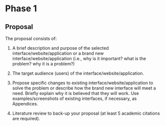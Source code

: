 # Phase 1

## Proposal

The proposal consists of:

1. A brief description and purpose of the selected interface/website/application or a brand new interface/website/application (i.e., why is it important? what is the problem? why it is a problem?)

2. The target audience (users) of the interface/website/application.

3. Propose specific changes to existing interface/website/application to solve the problem or describe
how the brand new interface will meet a need. Briefly explain why it is believed that they will
work. Use examples/screenshots of existing interfaces, if necessary, as Appendices.

4. Literature review to back-up your proposal (at least 5 academic citations are required).
